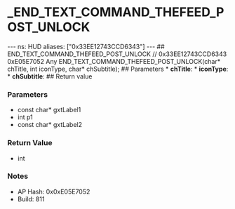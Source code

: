 # _END_TEXT_COMMAND_THEFEED_POST_UNLOCK

--- ns: HUD aliases: ["0x33EE12743CCD6343"] --- ## END_TEXT_COMMAND_THEFEED_POST_UNLOCK  // 0x33EE12743CCD6343 0xE05E7052 Any END_TEXT_COMMAND_THEFEED_POST_UNLOCK(char* chTitle, int iconType, char* chSubtitle);   ## Parameters * **chTitle**: * **iconType**: * **chSubtitle**:  ## Return value

### Parameters
* const char* gxtLabel1
* int p1
* const char* gxtLabel2

### Return Value
* int

### Notes
* AP Hash: 0x0xE05E7052
* Build: 811

